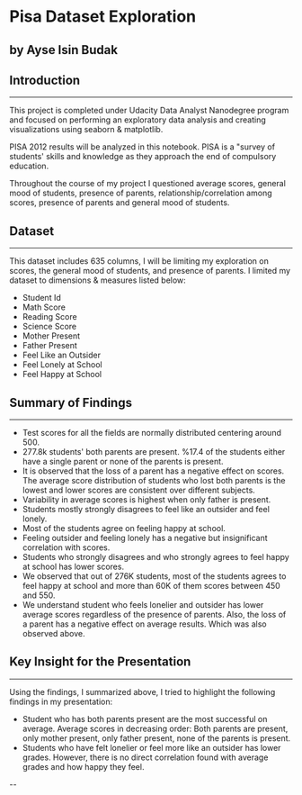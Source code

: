 # Pisa Dataset Exploration
## by Ayse Isin Budak
 
 
## Introduction
***
This project is completed under Udacity Data Analyst Nanodegree program and focused on performing an exploratory data analysis and creating visualizations using seaborn & matplotlib.
 
PISA 2012 results will be analyzed in this notebook. PISA is a "survey of students' skills and knowledge as they approach the end of compulsory education.
 
Throughout the course of my project I  questioned average scores, general mood of students, presence of parents, relationship/correlation among scores, presence of parents and general mood of students.
 
 
 
## Dataset
***
This dataset includes 635  columns, I will be limiting my exploration on scores, the general mood of students, and presence of parents. I limited my dataset to dimensions & measures listed below:
 
- Student Id 
- Math Score
- Reading Score
- Science Score
- Mother Present
- Father Present
- Feel Like an Outsider
- Feel Lonely at School
- Feel Happy at School
 
 
 
 
 
 
## Summary of Findings
***
 
- Test scores for all the fields are normally distributed centering around 500.
- 277.8k students' both parents are present. %17.4 of the students either have a single parent or none of the parents is present.
- It is observed that the loss of a parent has a negative effect on scores. The average score distribution of students who lost both parents is the lowest and lower scores are consistent over different subjects.
-  Variability in average scores is highest when only father is present. 
- Students mostly strongly disagrees to feel like an outsider and feel lonely.
- Most of the students agree on feeling happy at school.
- Feeling outsider and feeling lonely has a negative but insignificant correlation with scores.
- Students who strongly disagrees and who strongly agrees to feel happy at school has lower scores. 
- We observed that out of 276K students, most of the students agrees to feel happy at school and more than 60K of them scores between 450 and 550.
- We understand student who feels lonelier and outsider has lower average scores regardless of the presence of parents. Also, the loss of a parent has a negative effect on average results. Which was also observed above.
 
 
 
## Key Insight for  the Presentation
***
Using the findings, I summarized above, I tried to highlight the following findings in my presentation:
 
- Student who has both parents present are the most successful on average. Average scores in decreasing order: Both parents are present, only mother present, only father present, none of the parents is present.
- Students who have felt lonelier or feel more like an outsider has lower grades. However, there is no direct correlation found with average grades and how happy they feel.
 
--



```python

```

